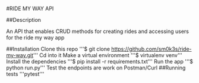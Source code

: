 #RIDE MY WAY API

##Description

An API that enables CRUD methods for creating rides and accessing users for the ride my way app

##Installation
Clone this repo '''$ git clone https://github.com/sm0k3s/ride-my-way.git'''
Cd into it
Make a virtual environment '''$ virtualenv venv'''
Install the dependencies '''$ pip install -r requirements.txt'''
Run the app '''$ python run.py'''
Test the endpoints are work on Postman/Curl
##Running tests
'''pytest'''
